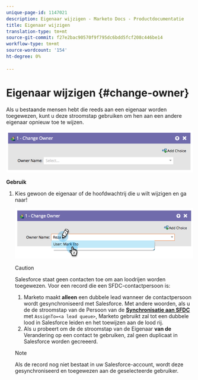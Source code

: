 ```yaml
---
unique-page-id: 1147021
description: Eigenaar wijzigen - Marketo Docs - Productdocumentatie
title: Eigenaar wijzigen
translation-type: tm+mt
source-git-commit: f27e2bac90570f9f795dc6bdd5fcf208c446be14
workflow-type: tm+mt
source-wordcount: '154'
ht-degree: 0%

---
```



# Eigenaar wijzigen {#change-owner}

Als u bestaande mensen hebt die reeds aan een eigenaar worden toegewezen, kunt u deze stroomstap gebruiken om hen aan een andere eigenaar opnieuw toe te wijzen.

![](assets/image2014-9-22-15-3a1-3a3.png)

**Gebruik**

1. Kies gewoon de eigenaar of de hoofdwachtrij die u wilt wijzigen en ga naar!

   ![](assets/image2014-9-22-15-3a1-3a6.png)

   >[!CAUTION]
   >
   >Salesforce staat geen contacten toe om aan loodrijen worden toegewezen. Voor een record die een SFDC-contactpersoon is:
   >
   >1. Marketo maakt **alleen** een dubbele lead wanneer de contactpersoon wordt gesynchroniseerd met Salesforce. Met andere woorden, als u de de stroomstap van de Persoon van de **[Synchronisatie aan SFDC](/help/marketo/product-docs/core-marketo-concepts/smart-campaigns/salesforce-flow-actions/sync-person-to-sfdc.md)** met `AssignTo=<a lead queue>`, Marketo gebruikt zal tot een dubbele lood in Salesforce leiden en het toewijzen aan de lood rij.
      >
      >
   2. Als u probeert om de de stroomstap van de Eigenaar **van de** Verandering op een contact te gebruiken, zal geen duplicaat in Salesforce worden gecreeerd.


   >[!NOTE]
   >
   >Als de record nog niet bestaat in uw Salesforce-account, wordt deze gesynchroniseerd en toegewezen aan de geselecteerde gebruiker.
